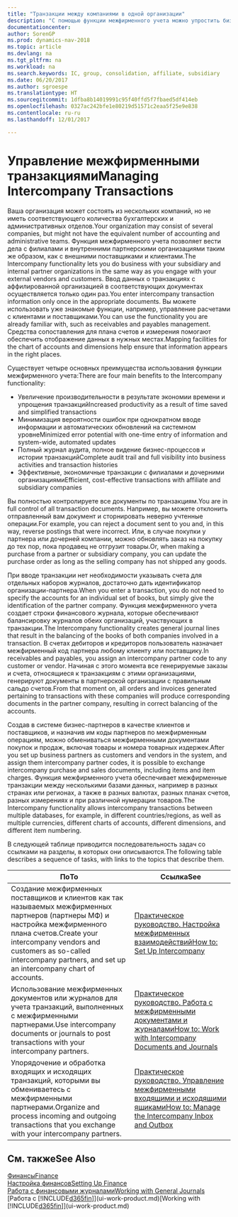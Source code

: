 ```yaml
---
title: "Транзакции между компаниями в одной организации"
description: "С помощью функции межфирменного учета можно упростить бизнес-процессы и транзакции между компаниями в пределах одной организации."
documentationcenter: 
author: SorenGP
ms.prod: dynamics-nav-2018
ms.topic: article
ms.devlang: na
ms.tgt_pltfrm: na
ms.workload: na
ms.search.keywords: IC, group, consolidation, affiliate, subsidiary
ms.date: 06/20/2017
ms.author: sgroespe
ms.translationtype: HT
ms.sourcegitcommit: 1dfba8b14019991c95f40ffd5f7fbaed5df414eb
ms.openlocfilehash: 0327ac242bfe1e80219d51571c2eaa5f25e9e838
ms.contentlocale: ru-ru
ms.lasthandoff: 12/01/2017

---
```

# <a name="managing-intercompany-transactions"></a><span data-ttu-id="2d0a7-103">Управление межфирменными транзакциями</span><span class="sxs-lookup"><span data-stu-id="2d0a7-103">Managing Intercompany Transactions</span></span>
<span data-ttu-id="2d0a7-104">Ваша организация может состоять из нескольких компаний, но не иметь соответствующего количества бухгалтерских и административных отделов.</span><span class="sxs-lookup"><span data-stu-id="2d0a7-104">Your organization may consist of several companies, but might not have the equivalent number of accounting and administrative teams.</span></span> <span data-ttu-id="2d0a7-105">Функция межфирменного учета позволяет вести дела с филиалами и внутренними партнерскими организациями таким же образом, как с внешними поставщиками и клиентами.</span><span class="sxs-lookup"><span data-stu-id="2d0a7-105">The Intercompany functionality lets you do business with your subsidiary and internal partner organizations in the same way as you engage with your external vendors and customers.</span></span> <span data-ttu-id="2d0a7-106">Ввод данных о транзакциях с аффилированной организацией в соответствующих документах осуществляется только один раз.</span><span class="sxs-lookup"><span data-stu-id="2d0a7-106">You enter intercompany transaction information only once in the appropriate documents.</span></span> <span data-ttu-id="2d0a7-107">Вы можете использовать уже знакомые функции, например, управление расчетами с клиентами и поставщиками.</span><span class="sxs-lookup"><span data-stu-id="2d0a7-107">You can use the functionality you are already familiar with, such as receivables and payables management.</span></span> <span data-ttu-id="2d0a7-108">Средства сопоставления для плана счетов и измерения помогают обеспечить отображение данных в нужных местах.</span><span class="sxs-lookup"><span data-stu-id="2d0a7-108">Mapping facilities for the chart of accounts and dimensions help ensure that information appears in the right places.</span></span>  

<span data-ttu-id="2d0a7-109">Существует четыре основных преимущества использования функции межфирменного учета:</span><span class="sxs-lookup"><span data-stu-id="2d0a7-109">There are four main benefits to the Intercompany functionality:</span></span>  

- <span data-ttu-id="2d0a7-110">Увеличение производительности в результате экономии времени и упрощения транзакций</span><span class="sxs-lookup"><span data-stu-id="2d0a7-110">Increased productivity as a result of time saved and simplified transactions</span></span>  
- <span data-ttu-id="2d0a7-111">Минимизация вероятности ошибок при однократном вводе информации и автоматических обновлений на системном уровне</span><span class="sxs-lookup"><span data-stu-id="2d0a7-111">Minimized error potential with one-time entry of information and system-wide, automated updates</span></span>  
- <span data-ttu-id="2d0a7-112">Полный журнал аудита, полное видение бизнес-процессов и истории транзакций</span><span class="sxs-lookup"><span data-stu-id="2d0a7-112">Complete audit trail and full visibility into business activities and transaction histories</span></span>  
- <span data-ttu-id="2d0a7-113">Эффективные, экономичные транзакции с филиалами и дочерними организациями</span><span class="sxs-lookup"><span data-stu-id="2d0a7-113">Efficient, cost-effective transactions with affiliate and subsidiary companies</span></span>  

<span data-ttu-id="2d0a7-114">Вы полностью контролируете все документы по транзакциям.</span><span class="sxs-lookup"><span data-stu-id="2d0a7-114">You are in full control of all transaction documents.</span></span> <span data-ttu-id="2d0a7-115">Например, вы можете отклонить отправленный вам документ и сторнировать неверно учтенные операции.</span><span class="sxs-lookup"><span data-stu-id="2d0a7-115">For example, you can reject a document sent to you and, in this way, reverse postings that were incorrect.</span></span> <span data-ttu-id="2d0a7-116">Или, в случае покупки у партнера или дочерней компании, можно обновлять заказ на покупку до тех пор, пока продавец не отгрузит товары.</span><span class="sxs-lookup"><span data-stu-id="2d0a7-116">Or, when making a purchase from a partner or subsidiary company, you can update the purchase order as long as the selling company has not shipped any goods.</span></span>  

<span data-ttu-id="2d0a7-117">При вводе транзакции нет необходимости указывать счета для отдельных наборов журналов, достаточно дать идентификатор организации-партнера.</span><span class="sxs-lookup"><span data-stu-id="2d0a7-117">When you enter a transaction, you do not need to specify the accounts for an individual set of books, but simply give the identification of the partner company.</span></span> <span data-ttu-id="2d0a7-118">Функция межфирменного учета создает строки финансового журнала, которые обеспечивают балансировку журналов обеих организаций, участвующих в транзакции.</span><span class="sxs-lookup"><span data-stu-id="2d0a7-118">The Intercompany functionality creates general journal lines that result in the balancing of the books of both companies involved in a transaction.</span></span> <span data-ttu-id="2d0a7-119">В счетах дебиторов и кредиторов пользователь назначает межфирменный код партнера любому клиенту или поставщику.</span><span class="sxs-lookup"><span data-stu-id="2d0a7-119">In receivables and payables, you assign an intercompany partner code to any customer or vendor.</span></span> <span data-ttu-id="2d0a7-120">Начиная с этого момента все генерируемые заказы и счета, относящиеся к транзакциям с этими организациями, генерируют документы в партнерской организации с правильным сальдо счетов.</span><span class="sxs-lookup"><span data-stu-id="2d0a7-120">From that moment on, all orders and invoices generated pertaining to transactions with these companies will produce corresponding documents in the partner company, resulting in correct balancing of the accounts.</span></span>  

 <span data-ttu-id="2d0a7-121">Создав в системе бизнес-партнеров в качестве клиентов и поставщиков, и назначив им коды партнеров по межфирменным операциям, можно обмениваться межфирменными документами покупок и продаж, включая товары и номера товарных издержек.</span><span class="sxs-lookup"><span data-stu-id="2d0a7-121">After you set up business partners as customers and vendors in the system, and assign them intercompany partner codes, it is possible to exchange intercompany purchase and sales documents, including items and item charges.</span></span> <span data-ttu-id="2d0a7-122">Функция межфирменного учета обеспечивает межфирменные транзакции между несколькими базами данных, например в разных странах или регионах, а также в разных валютах, разных планах счетов, разных измерениях и при различной нумерации товаров.</span><span class="sxs-lookup"><span data-stu-id="2d0a7-122">The Intercompany functionality allows intercompany transactions between multiple databases, for example, in different countries/regions, as well as multiple currencies, different charts of accounts, different dimensions, and different item numbering.</span></span>  

<span data-ttu-id="2d0a7-123">В следующей таблице приводится последовательность задач со ссылками на разделы, в которых они описываются.</span><span class="sxs-lookup"><span data-stu-id="2d0a7-123">The following table describes a sequence of tasks, with links to the topics that describe them.</span></span>

 |<span data-ttu-id="2d0a7-124">По</span><span class="sxs-lookup"><span data-stu-id="2d0a7-124">To</span></span> |<span data-ttu-id="2d0a7-125">Ссылка</span><span class="sxs-lookup"><span data-stu-id="2d0a7-125">See</span></span>|
 |---|---|
 |<span data-ttu-id="2d0a7-126">Создание межфирменных поставщиков и клиентов как так называемых межфирменных партнеров (партнеры МФ) и настройка межфирменного плана счетов.</span><span class="sxs-lookup"><span data-stu-id="2d0a7-126">Create your intercompany vendors and customers as so-called intercompany partners, and set up an intercompany chart of accounts.</span></span>|[<span data-ttu-id="2d0a7-127">Практическое руководство. Настройка межфирменных взаимодействий</span><span class="sxs-lookup"><span data-stu-id="2d0a7-127">How to: Set Up Intercompany</span></span>](intercompany-how-setup.md)|
 |<span data-ttu-id="2d0a7-128">Использование межфирменных документов или журналов для учета транзакций, выполненных с межфирменными партнерами.</span><span class="sxs-lookup"><span data-stu-id="2d0a7-128">Use intercompany documents or journals to post transactions with your intercompany partners.</span></span>|[<span data-ttu-id="2d0a7-129">Практическое руководство. Работа с межфирменными документами и журналами</span><span class="sxs-lookup"><span data-stu-id="2d0a7-129">How to: Work with Intercompany Documents and Journals</span></span>](intercompany-how-work-documents-journals.md)|
 |<span data-ttu-id="2d0a7-130">Упорядочение и обработка входящих и исходящих транзакций, которыми вы обмениваетесь с межфирменными партнерами.</span><span class="sxs-lookup"><span data-stu-id="2d0a7-130">Organize and process incoming and outgoing transactions that you exchange with your intercompany partners.</span></span>|[<span data-ttu-id="2d0a7-131">Практическое руководство. Управление межфирменными входящими и исходящими ящиками</span><span class="sxs-lookup"><span data-stu-id="2d0a7-131">How to: Manage the Intercompany Inbox and Outbox</span></span>](intercompany-how-manage-intercompany-inbox.md)|

## <a name="see-also"></a><span data-ttu-id="2d0a7-132">См. также</span><span class="sxs-lookup"><span data-stu-id="2d0a7-132">See Also</span></span>
[<span data-ttu-id="2d0a7-133">Финансы</span><span class="sxs-lookup"><span data-stu-id="2d0a7-133">Finance</span></span>](finance.md)  
[<span data-ttu-id="2d0a7-134">Настройка финансов</span><span class="sxs-lookup"><span data-stu-id="2d0a7-134">Setting Up Finance</span></span>](finance-setup-finance.md)  
[<span data-ttu-id="2d0a7-135">Работа с финансовыми журналами</span><span class="sxs-lookup"><span data-stu-id="2d0a7-135">Working with General Journals</span></span>](ui-work-general-journals.md)  
<span data-ttu-id="2d0a7-136">[Работа с [!INCLUDE[d365fin](includes/d365fin_md.md)]](ui-work-product.md)</span><span class="sxs-lookup"><span data-stu-id="2d0a7-136">[Working with [!INCLUDE[d365fin](includes/d365fin_md.md)]](ui-work-product.md)</span></span>

